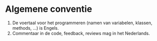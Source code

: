 # Algemene conventie

1. De voertaal voor het programmeren (namen van variabelen, klassen, methods, ...) is Engels.
2. Commentaar in de code, feedback, reviews mag in het Nederlands. 
